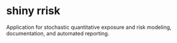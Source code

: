# shiny rrisk

Application for stochastic quantitative exposure and risk modeling, documentation, and automated reporting. 
